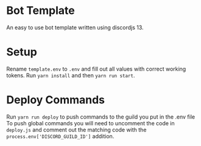 # Bot Template
An easy to use bot template written using discordjs 13.

# Setup
Rename `template.env` to `.env` and fill out all values with correct working tokens.
Run `yarn install` and then `yarn run start`.

# Deploy Commands 
Run `yarn run deploy` to push commands to the guild you put in the .env file
To push global commands you will need to uncomment the code in `deploy.js` and comment out the matching code with the `process.env['DISCORD_GUILD_ID']` addition.
